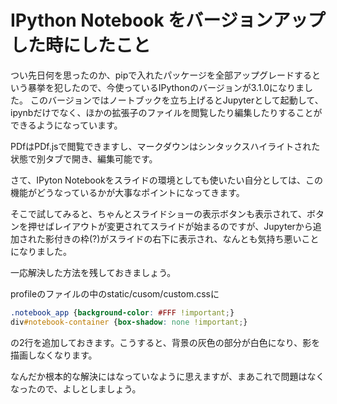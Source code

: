 # IPython Notebook をバージョンアップした時にしたこと

つい先日何を思ったのか、pipで入れたパッケージを全部アップグレードするという暴挙を犯したので、今使っているIPythonのバージョンが3.1.0になりました。
このバージョンではノートブックを立ち上げるとJupyterとして起動して、ipynbだけでなく、ほかの拡張子のファイルを閲覧したり編集したりすることができるようになっています。

PDfはPDf.jsで閲覧できますし、マークダウンはシンタックスハイライトされた状態で別タブで開き、編集可能です。

さて、IPyton Notebookをスライドの環境としても使いたい自分としては、この機能がどうなっているかが大事なポイントになってきます。

そこで試してみると、ちゃんとスライドショーの表示ボタンも表示されて、ボタンを押せばレイアウトが変更されてスライドが始まるのですが、Jupyterから追加された影付きの枠(?)がスライドの右下に表示され、なんとも気持ち悪いことになりました。

一応解決した方法を残しておきましょう。


profileのファイルの中のstatic/cusom/custom.cssに


```css
.notebook_app {background-color: #FFF !important;}
div#notebook-container {box-shadow: none !important;}
```

の2行を追加しておきます。こうすると、背景の灰色の部分が白色になり、影を描画しなくなります。

なんだか根本的な解決にはなっていなように思えますが、まあこれで問題はなくなったので、よしとしましょう。
